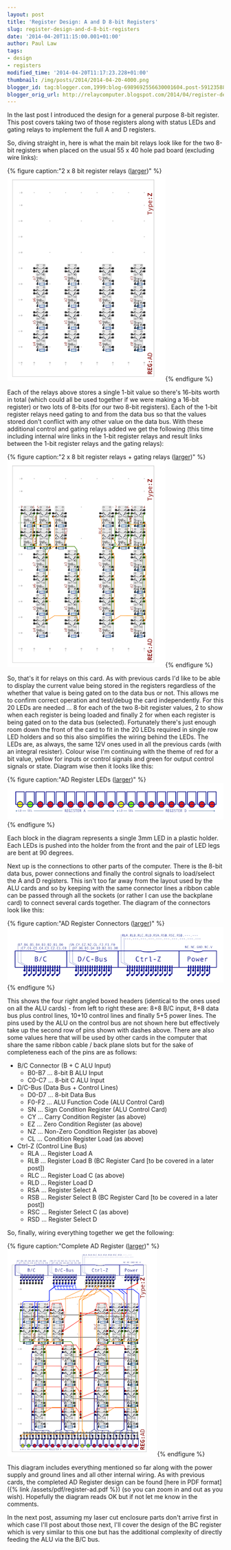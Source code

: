 ```yaml
---
layout: post
title: 'Register Design: A and D 8-bit Registers'
slug: register-design-and-d-8-bit-registers
date: '2014-04-20T11:15:00.001+01:00'
author: Paul Law
tags:
- design
- registers
modified_time: '2014-04-20T11:17:23.228+01:00'
thumbnail: /img/posts/2014/2014-04-20-4000.png
blogger_id: tag:blogger.com,1999:blog-6989692556630001604.post-5912358853712087690
blogger_orig_url: http://relaycomputer.blogspot.com/2014/04/register-design-and-d-8-bit-registers.html
---
```


In the last post I introduced the design for a general purpose 8-bit 
register. This post covers taking two of those registers along with status 
LEDs and gating relays to implement the full A and D registers.

So, 
diving straight in, here is what the main bit relays look like for the two 
8-bit registers when placed on the usual 55 x 40 hole pad board (excluding 
wire links):

{% figure caption:"2 x 8 bit register relays ([larger](/img/posts/2014/2014-04-20-1000.png))" %}![2 x 8 bit register relays](/img/posts/2014/2014-04-20-0000.png){% endfigure %}

Each of the 
relays above stores a single 1-bit value so there's 16-bits worth in total 
(which could all be used together if we were making a 16-bit register) or two 
lots of 8-bits (for our two 8-bit registers). Each of the 1-bit register 
relays need gating to and from the data bus so that the values stored don't 
conflict with any other value on the data bus. With these additional control 
and gating relays added we get the following (this time including internal 
wire links in the 1-bit register relays and result links between the 1-bit 
register relays and the gating relays):

{% figure caption:"2 x 8 bit register relays + gating relays ([larger](/img/posts/2014/2014-04-20-1001.png))" %}![2 x 8 bit register relays + gating relays](/img/posts/2014/2014-04-20-0001.png){% endfigure %}

So, that's it for relays on this card. As with previous cards I'd 
like to be able to display the current value being stored in the registers 
regardless of the whether that value is being gated on to the data bus or not. 
This allows me to confirm correct operation and test/debug the card 
independently. For this 20 LEDs are needed ... 8 for each of the two 8-bit 
register values, 2 to show when each register is being loaded and finally 2 
for when each register is being gated on to the data bus (selected). 
Fortunately there's just enough room down the front of the card to fit in the 
20 LEDs required in single row LED holders and so this also simplifies the 
wiring behind the LEDs. The LEDs are, as always, the same 12V ones used in all 
the previous cards (with an integral resister). Colour wise I'm continuing 
with the theme of red for a bit value, yellow for inputs or control signals 
and green for output control signals or state. Diagram wise then it looks like 
this:

{% figure caption:"AD Register LEDs ([larger](/img/posts/2014/2014-04-20-1002.png))" %}![AD Register LEDs](/img/posts/2014/2014-04-20-0002.png){% endfigure %}

Each block in the 
diagram represents a single 3mm LED in a plastic holder. Each LEDs is pushed 
into the holder from the front and the pair of LED legs are bent at 90 
degrees.

Next up is the connections to other parts of the computer. 
There is the 8-bit data bus, power connections and finally the control signals 
to load/select the A and D registers. This isn't too far away from the layout 
used by the ALU cards and so by keeping with the same connector lines a ribbon 
cable can be passed through all the sockets (or rather I can use the backplane 
card) to connect several cards together. The diagram of the connectors look 
like this:

{% figure caption:"AD Register Connectors ([larger](/img/posts/2014/2014-04-20-1003.png))" %}![AD Register Connectors](/img/posts/2014/2014-04-20-0003.png){% endfigure %}

This shows the 
four right angled boxed headers (identical to the ones used on all the ALU 
cards) - from left to right these are: 8+8 B/C input, 8+8 data bus plus 
control lines, 10+10 control lines and finally 5+5 power lines. The pins used 
by the ALU on the control bus are not shown here but effectively take up the 
second row of pins shown with dashes above. There are also some values here 
that will be used by other cards in the computer that share the same ribbon 
cable / back plane slots but for the sake of completeness each of the pins are 
as follows:

* B/C Connector (B + C ALU Input)
  * B0-B7 ... 8-bit B ALU Input
  * C0-C7 ... 8-bit C ALU Input
* D/C-Bus (Data Bus + Control Lines)
  * D0-D7 ... 8-bit Data Bus
  * F0-F2 ... ALU Function Code (ALU Control Card)
  * SN ... Sign Condition Register (ALU Control Card)
  * CY ... Carry Condition Register (as above)
  * EZ ... Zero Condition Register (as above)
  * NZ ... Non-Zero Condition Register (as above)
  * CL ... Condition Register Load (as above)
* Ctrl-Z (Control Line Bus)
  * RLA ... Register Load A
  * RLB ... Register Load B (BC Register Card [to be covered in a later post])
  * RLC ... Register Load C (as above)
  * RLD ... Register Load D
  * RSA ... Register Select A
  * RSB ... Register Select B (BC Register Card [to be covered in a later post])
  * RSC ... Register Select C (as above)
  * RSD ... Register Select D

So, finally, wiring everything together we get 
the following:

{% figure caption:"Complete AD Register ([larger](/img/posts/2014/2014-04-20-1004.png))" %}![Complete AD Register](/img/posts/2014/2014-04-20-0004.png){% endfigure %}

This diagram 
includes everything mentioned so far along with the power supply and ground 
lines and all other internal wiring. As with previous cards, the completed AD 
Register design can be found [here in PDF format]({% link /assets/pdf/register-ad.pdf %}) (so you can zoom in and out as you 
wish). Hopefully the diagram reads OK but if not let me know in the 
comments.

In the next post, assuming my laser cut enclosure parts 
don't arrive first in which case I'll post about those next, I'll cover the 
design of the BC register which is very similar to this one but has the 
additional complexity of directly feeding the ALU via the B/C bus. 
